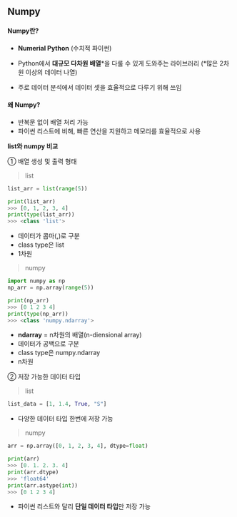 ## Numpy 



#### Numpy란?

- **Numerial Python** (수치적 파이썬)

- Python에서 **대규모 다차원 배열***을 다룰 수 있게 도와주는 라이브러리  (*많은 2차원 이상의 데이터 나열)

- 주로 데이터 분석에서 데이터 셋을 효율적으로 다루기 위해 쓰임



#### 왜 Numpy?

- 반복문 없이 배열 처리 가능
- 파이썬 리스트에 비해, 빠른 연산을 지원하고 메모리를 효율적으로 사용



**list와 numpy 비교**



① 배열 생성 및 출력 형태



> list

```python
list_arr = list(range(5))

print(list_arr)
>>> [0, 1, 2, 3, 4]
print(type(list_arr))
>>> <class 'list'>
```

* 데이터가 콤마(,)로 구분
* class type은 list
* 1차원





> numpy

```python
import numpy as np
np_arr = np.array(range(5))

print(np_arr)
>>> [0 1 2 3 4]
print(type(np_arr))
>>> <class 'numpy.ndarray'>
```

- **ndarray** = n차원의 배열(n-diensional array)
- 데이터가 공백으로 구분
- class type은 numpy.ndarray
- n차원 



② 저장 가능한 데이터 타입



> list

```python
list_data = [1, 1.4, True, "S"]
```

- 다양한 데이터 타입 한번에 저장 가능



> numpy

```python
arr = np.array([0, 1, 2, 3, 4], dtype=float)

print(arr)
>>> [0. 1. 2. 3. 4]
print(arr.dtype)
>>> 'float64'
print(arr.astype(int))
>>> [0 1 2 3 4]
```

- 파이썬 리스트와 달리 **단일 데이터 타입**만 저장 가능

